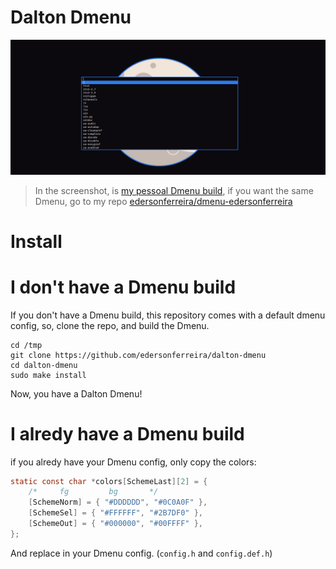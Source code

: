 # Dalton Dmenu

![screenshot of dalton dmenu](assets/capture01.png)

> In the screenshot, is [my pessoal Dmenu build](https://github.com/edersonferreira/dmenu-edersonferreira), if you want the same Dmenu, go to my repo [edersonferreira/dmenu-edersonferreira](https://github.com/edersonferreira/dmenu-edersonferreira)

# Install

# I don't have a Dmenu build

If you don't have a Dmenu build, this repository comes with a default dmenu config, so, clone the repo, and build the Dmenu.

```
cd /tmp
git clone https://github.com/edersonferreira/dalton-dmenu
cd dalton-dmenu
sudo make install
```

Now, you have a Dalton Dmenu!

# I alredy have a Dmenu build

if you alredy have your Dmenu config, only copy the colors:

```c
static const char *colors[SchemeLast][2] = {
	/*     fg         bg       */
	[SchemeNorm] = { "#DDDDDD", "#0C0A0F" },
	[SchemeSel] = { "#FFFFFF", "#2B7DF0" },
	[SchemeOut] = { "#000000", "#00FFFF" },
};
```

And replace in your Dmenu config. (`config.h` and `config.def.h`)
